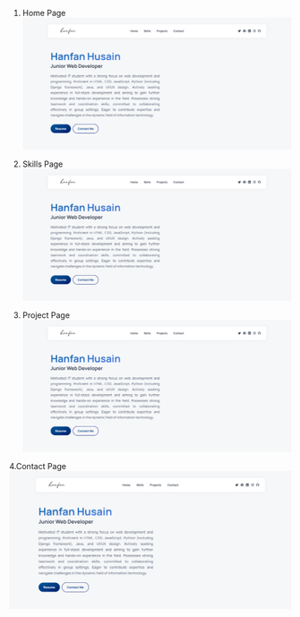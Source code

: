 1. Home Page
![Portfolio](readme/1.png)

2. Skills Page
![Portfolio](readme/1.png)

3. Project Page
![Portfolio](readme/1.png)

4.Contact Page
![Portfolio](readme/1.png)
